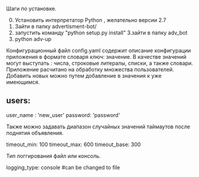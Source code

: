 Шаги по установке.

0. Установить интерпретатор Python , желательно версии 2.7
1. Зайти в папку advertisment-bot/
2. запустить команду "python setup.py install"
3.зайти в папку adv_bot
4. python adv-up


Конфигурационный файл config.yaml содержит описание конфигурации приложения в формате словаря ключ: значение.
В качестве значений могут выступать : числа, строковые литералы, списки, а также словари.
Приложение расчитано на обработку множества пользователей. Добавить новых можно путем добавление в значения к уже имеющимся.

users:
  -
   user_name : 'new_user'
   password: 'password'

Также можно задавать диапазон случайных значений таймаутов после поднятия объявления.

timeout_min: 100
timeout_max: 600
timeout_base: 300

Тип логгирования файл или консоль.

logging_type: console #can be changed to file